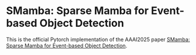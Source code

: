 # SMamba: Sparse Mamba for Event-based Object Detection

This is the official Pytorch implementation of the AAAI2025 paper [SMamba: Sparse Mamba for Event-based Object Detection](https://ieeexplore.ieee.org/document/10682110).
